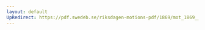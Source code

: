 ```yaml
---
layout: default
UpRedirect: https://pdf.swedeb.se/riksdagen-motions-pdf/1869/mot_1869__ak__00217/mot_1869__ak__00217_002.pdf
---
```

